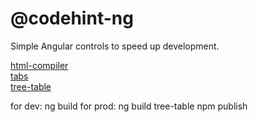 # @codehint-ng

Simple Angular controls to speed up development.

[html-compiler](https://github.com/codehint-ng/ng-controls/tree/master/projects/html-compiler)  
[tabs](https://github.com/codehint-ng/ng-controls/tree/master/projects/tabs)  
[tree-table](https://github.com/codehint-ng/ng-controls/tree/master/projects/tree-table) 


for dev: ng build 
for prod: ng build tree-table
npm publish
